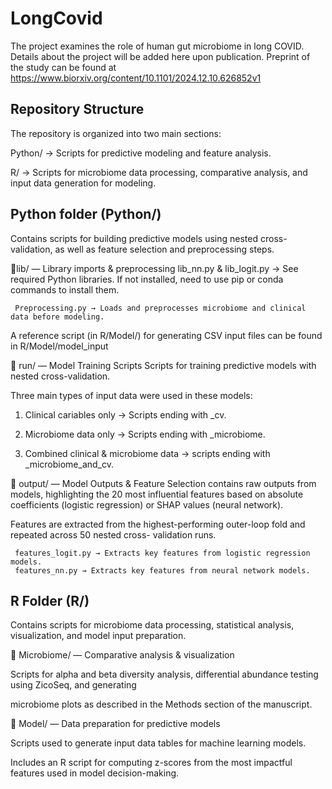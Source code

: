 # LongCovid
The project examines the role of human gut microbiome in long COVID. 
Details about the project will be added here upon publication. Preprint of the study can be found at https://www.biorxiv.org/content/10.1101/2024.12.10.626852v1

## **Repository Structure**
The repository is organized into two main sections:

Python/ → Scripts for predictive modeling and feature analysis.

R/ → Scripts for microbiome data processing, comparative analysis, and input data generation for modeling.

## **Python folder (Python/)**
Contains scripts for building predictive models using nested cross-validation, as well as feature selection and preprocessing steps.

📂lib/ — Library imports & preprocessing
     lib_nn.py & lib_logit.py → See required Python libraries. If not installed, need to use pip or conda commands to install them.

     Preprocessing.py → Loads and preprocesses microbiome and clinical data before modeling. 
     
 A reference script (in R/Model/) for generating CSV input files can be found in R/Model/model_input

📂 run/ — Model Training Scripts
  Scripts for training predictive models with nested cross-validation. 
       
Three main types of input data were used in these models:

1.  Clinical cariables only → Scripts ending with _cv.
       
2.  Microbiome data only → Scripts ending with _microbiome.
       
3.  Combined clinical & microbiome data → scripts ending with _microbiome_and_cv.
     
📂 output/ — Model Outputs & Feature Selection
 contains raw outputs from models, highlighting the 20 most influential features based on absolute coefficients 
 (logistic regression) or SHAP values (neural network).
     
 Features are extracted from the highest-performing outer-loop fold and repeated across 50 nested cross- 
 validation runs.

     features_logit.py → Extracts key features from logistic regression models.
     features_nn.py → Extracts key features from neural network models.

## **R Folder (R/)**
Contains scripts for microbiome data processing, statistical analysis, visualization, and model input preparation.

📂 Microbiome/ — Comparative analysis & visualization

Scripts for alpha and beta diversity analysis, differential abundance testing using ZicoSeq, and generating 
    
microbiome plots as described in the Methods section of the manuscript.

📂 Model/ — Data preparation for predictive models

Scripts used to generate input data tables for machine learning models.
    
Includes an R script for computing z-scores from the most impactful features used in model decision-making.

